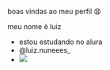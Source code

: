 boas vindas ao meu perfil 😧

meu nome è luiz
- estou estudando no alura
- @luiz.nuneees_
- ![](https://media1.tenor.com/m/YdlzLMEkRXkAAAAd/ronaldo-portsmouth.gif)
  

